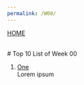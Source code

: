 ```yaml
---
permalink: /W00/
---
```

[HOME](../)

<br>
# Top 10 List of Week 00

1. [One](https://www.google.com)<br>
Lorem ipsum
